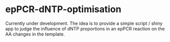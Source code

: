 # epPCR-dNTP-optimisation

Currently under development. The idea is to provide a simple script / shiny app to judge the influence of dNTP proportions in an epPCR reaction on the AA changes in the template.
